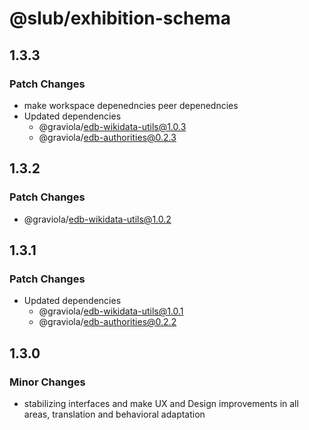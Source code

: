 # @slub/exhibition-schema

## 1.3.3

### Patch Changes

- make workspace depenedncies peer depenedncies
- Updated dependencies
  - @graviola/edb-wikidata-utils@1.0.3
  - @graviola/edb-authorities@0.2.3

## 1.3.2

### Patch Changes

- @graviola/edb-wikidata-utils@1.0.2

## 1.3.1

### Patch Changes

- Updated dependencies
  - @graviola/edb-wikidata-utils@1.0.1
  - @graviola/edb-authorities@0.2.2

## 1.3.0

### Minor Changes

- stabilizing interfaces and make UX and Design improvements in all areas, translation and behavioral adaptation
